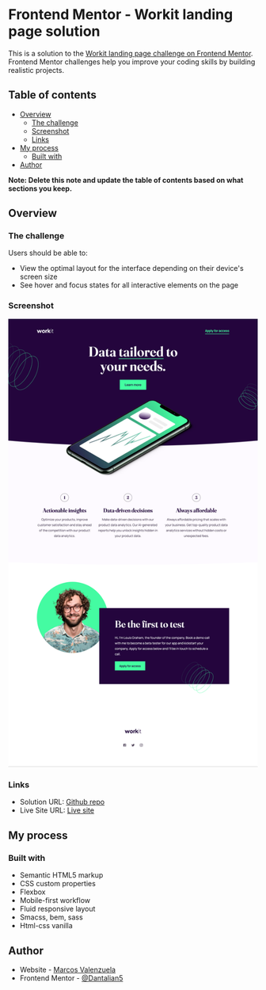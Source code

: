 # Frontend Mentor - Workit landing page solution

This is a solution to the [Workit landing page challenge on Frontend Mentor](https://www.frontendmentor.io/challenges/workit-landing-page-2fYnyle5lu). Frontend Mentor challenges help you improve your coding skills by building realistic projects. 

## Table of contents

- [Overview](#overview)
  - [The challenge](#the-challenge)
  - [Screenshot](#screenshot)
  - [Links](#links)
- [My process](#my-process)
  - [Built with](#built-with)
- [Author](#author)

**Note: Delete this note and update the table of contents based on what sections you keep.**

## Overview

### The challenge

Users should be able to:

- View the optimal layout for the interface depending on their device's screen size
- See hover and focus states for all interactive elements on the page

### Screenshot

![](./screenshot.jpg)

### Links

- Solution URL: [Github repo](https://github.com/Dantalian5/workit-landing-page.git)
- Live Site URL: [Live site](https://dantalian5.github.io/workit-landing-page/)

## My process

### Built with

- Semantic HTML5 markup
- CSS custom properties
- Flexbox
- Mobile-first workflow
- Fluid responsive layout
- Smacss, bem, sass
- Html-css vanilla

## Author

- Website - [Marcos Valenzuela]()
- Frontend Mentor - [@Dantalian5](https://www.frontendmentor.io/profile/Dantalian5)